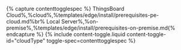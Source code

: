 
{% capture contenttogglespec %}
ThingsBoard Cloud%,%cloud%,%templates/edge/install/prerequisites-pe-cloud.md%br%
Local Server%,%on-premise%,%templates/edge/install/prerequisites-on-premise.md{% endcapture %}
{% include content-toggle.liquid content-toggle-id="cloudType" toggle-spec=contenttogglespec %}
